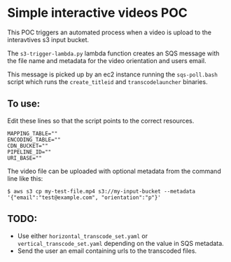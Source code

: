 # Simple interactive videos POC

This POC triggers an automated process when a video is upload to the interavtives s3 input bucket.

The `s3-trigger-lambda.py` lambda function creates an SQS message with the file name and metadata for the video orientation and users email.

This message is picked up by an ec2 instance running the `sqs-poll.bash` script which runs the `create_titleid` and `transcodelauncher` binaries.

## To use:
Edit these lines so that the script points to the correct resources.
```AWS_S3_BUCKET=""
MAPPING_TABLE=""
ENCODING_TABLE=""
CDN_BUCKET=""
PIPELINE_ID=""
URI_BASE=""
```

The video file can be uploaded with optional metadata from the command line like this:
```
$ aws s3 cp my-test-file.mp4 s3://my-input-bucket --metadata '{"email":"test@example.com", "orientation":"p"}'
```


## TODO:

- Use either `horizontal_transcode_set.yaml` or `vertical_transcode_set.yaml` depending on the value in SQS metadata.
- Send the user an email containing urls to the transcoded files.



